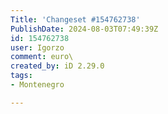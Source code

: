 ```yaml
---
Title: 'Changeset #154762738'
PublishDate: 2024-08-03T07:49:39Z
id: 154762738
user: Igorzo
comment: euro\
created_by: iD 2.29.0
tags:
- Montenegro

---
```

